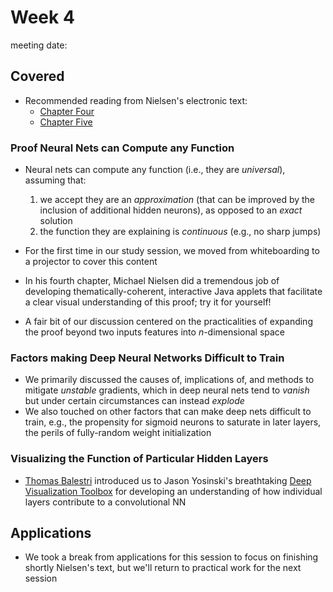 # Week 4

meeting date: 

## Covered

* Recommended reading from Nielsen's electronic text: 
	* [Chapter Four](http://neuralnetworksanddeeplearning.com/chap4.html) 
	* [Chapter Five](http://neuralnetworksanddeeplearning.com/chap5.html) 
	
### Proof Neural Nets can Compute any Function

* Neural nets can compute any function (i.e., they are *universal*), assuming that:
	1. we accept they are an *approximation* (that can be improved by the inclusion of additional hidden neurons), as opposed to an *exact* solution
	2. the function they are explaining is *continuous* (e.g., no sharp jumps)
	
* For the first time in our study session, we moved from whiteboarding to a projector to cover this content
* In his fourth chapter, Michael Nielsen did a tremendous job of developing thematically-coherent, interactive Java applets that facilitate a clear visual understanding of this proof; try it for yourself!
* A fair bit of our discussion centered on the practicalities of expanding the proof beyond two inputs features into *n*-dimensional space

### Factors making Deep Neural Networks Difficult to Train

* We primarily discussed the causes of, implications of, and methods to mitigate *unstable* gradients, which in deep neural nets tend to *vanish* but under certain circumstances can instead *explode*
* We also touched on other factors that can make deep nets difficult to train, e.g., the propensity for sigmoid neurons to saturate in later layers, the perils of fully-random weight initialization 

### Visualizing the Function of Particular Hidden Layers

* [Thomas Balestri](https://www.linkedin.com/in/thomasbalestri) introduced us to Jason Yosinski's breathtaking [Deep Visualization Toolbox](https://www.youtube.com/watch?v=AgkfIQ4IGaM) for developing an understanding of how individual layers contribute to  a convolutional NN

## Applications

* We took a break from applications for this session to focus on finishing shortly Nielsen's text, but we'll return to practical work for the next session

